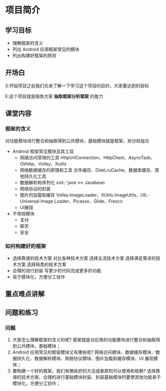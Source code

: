 # 项目简介
## 学习目标
- 理解框架的含义
- 列出 Android 应用框架常见的模块
- 列出构建好框架的原则

## 开场白
S:开始项目之前我们先来了解一下学习这个项目的目的，大家要达到的目标

E:这个项目就是锻炼大家 **抽取框架分析框架** 的能力

## 课堂内容
### 框架的含义
对功能模块进行整合和抽取得到公共模块，基础模块就是框架，拆分和组合

  - Android 框架常见模块及其工具
    + 网络访问常用的工具
         HttpUrlConnection、HttpClient、AsyncTask、Okhttp、Volley、Xutils
    + 网络数据缓存的原理和工具
         文件缓存、DiskLruCache、数据库缓存、其他持久化工具
    + 数据解析和序列化
         xml／json <-> Javabean
    + 网络协议的封装
    + 图片的加载和缓存
         Volley.ImageLoader、XUtils.ImageUtils、UIL-Universal Image Loader、Picasso、Glide、Fresco
    + UI展现
  - 不常规模块
    + 支付
    + 聊天
    + 安全

### 如何构建好的框架

  - 选择靠谱的技术方案
      对比各种技术方案
      选择主流技术方案
      选择满足需求的技术方案
      选择熟悉的技术方案
  - 合理的进行封装
      写更少的代码完成更多的功能
  - 易于模块化，方便分工协作

## 重点难点讲解

## 问题和练习
### 问题
1. 大家怎么理解框架的含义的呢?
    框架就是对应用的功能模块进行整合和抽取得到公共模块，基础模块；
2. Android 应用常见的框架模块又有哪些呢?
    网络访问模块、数据缓存模块／数据持久化、数据解析模块、网络协议模块、图片加载和缓存模块、UI 展现模块；
3. 要构建一个好的框架，我们有哪些好的方法或者原则可以使用和依赖?
    选择靠谱的技术方案、合理的进行基础模块封装、封装基础模块时要使其他功能易于模块化，方便分工协作；

